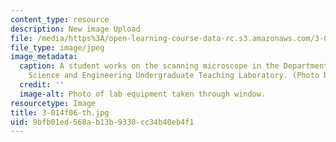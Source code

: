 ```yaml
---
content_type: resource
description: New image Upload
file: /media/https%3A/open-learning-course-data-rc.s3.amazonaws.com/3-014-materials-laboratory-fall-2006/9bfb01ed568ab13b9330cc34b40eb4f1_3-014f06-th.jpg
file_type: image/jpeg
image_metadata:
  caption: A student works on the scanning microscope in the Department of Materials
    Science and Engineering Undergraduate Teaching Laboratory. (Photo by MIT OpenCourseWare.)
  credit: ''
  image-alt: Photo of lab equipment taken through window.
resourcetype: Image
title: 3-014f06-th.jpg
uid: 9bfb01ed-568a-b13b-9330-cc34b40eb4f1
---
```

